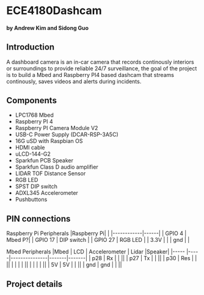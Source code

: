 # ECE4180Dashcam
#### by Andrew Kim and Sidong Guo

## Introduction
A dashboard camera is an in-car camera that records continously interiors or surroundings to provide reliable 24/7 surveillance, the goal of the project is to build a Mbed and Raspberry PI4 based dashcam that streams continously, saves videos and alerts during incidents. 

## Components
* LPC1768 Mbed 
* Raspberry PI 4 
* Raspberry PI Camera Module V2
* USB-C Power Supply (DCAR-RSP-3A5C)
* 16G uSD with Raspbian OS 
* HDMI cable
* uLCD-144-G2
* Sparkfun PCB Speaker 
* Sparkfun Class D audio amplifier 
* LIDAR TOF Distance Sensor
* RGB LED
* SPST DIP switch
* ADXL345 Accelerometer
* Pushbuttons 

## PIN connections
Raspberry Pi Peripherals 
|Raspberry Pi|      |
|------------|------|
|  GPIO 4    | Mbed P?| 
|  GPIO 17   | DIP switch |
|  GPIO 27   | RGB LED    |
| 3.3V       |      |
| gnd        |      |

Mbed Peripherals
|Mbed  | LCD | Accelerometer | Lidar |Speaker|
|----- |-----|---------------|-------|-------|
|  p28 | Rx  |               |       ||
|  p27 | Tx  |               |       ||
|  p30 | Res |               |       ||
|      |     |               |       ||
|      |     |               |       ||
| 5V   | 5V  |               |       ||
| gnd  | gnd |               |       ||

## Project details
